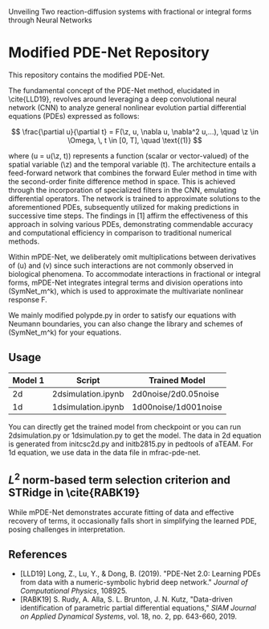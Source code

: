 
Unveiling Two reaction-diffusion systems with fractional or integral forms through Neural Networks

# Modified PDE-Net Repository

This repository contains the modified PDE-Net.

The fundamental concept of the PDE-Net method, elucidated in \cite{LLD19}, revolves around leveraging a deep convolutional neural network (CNN) to analyze general nonlinear evolution partial differential equations (PDEs) expressed as follows:

$$
\frac{\partial u}{\partial t} = F(\z, u, \nabla u, \nabla^2 u,...), \quad \z \in \Omega, \, t \in [0, T], \quad \text{(1)}
$$

where \(u = u(\z, t)\) represents a function (scalar or vector-valued) of the spatial variable \(\z\) and the temporal variable \(t\). The architecture entails a feed-forward network that combines the forward Euler method in time with the second-order finite difference method in space. This is achieved through the incorporation of specialized filters in the CNN, emulating differential operators. The network is trained to approximate solutions to the aforementioned PDEs, subsequently utilized for making predictions in successive time steps. The findings in [1] affirm the effectiveness of this approach in solving various PDEs, demonstrating commendable accuracy and computational efficiency in comparison to traditional numerical methods.

Within mPDE-Net, we deliberately omit multiplications between derivatives of \(u\) and \(v\) since such interactions are not commonly observed in biological phenomena. To accommodate interactions in fractional or integral forms, mPDE-Net integrates integral terms and division operations into \(SymNet_m^k\), which is used to approximate the multivariate nonlinear response F.

We mainly modified polypde.py in order to satisfy our equations with Neumann boundaries, you can also change the library and schemes of \(SymNet_m^k\) for your equations. 

## Usage
| Model 1 | Script | Trained Model |
|----------|----------|----------|
| 2d | 2dsimulation.ipynb | 2d0noise/2d0.05noise|
| 1d | 1dsimulation.ipynb | 1d00noise/1d001noise |

You can directly get the trained model from checkpoint or you can run 2dsimulation.py or 1dsimulation.py to get the model. The data in 2d equation is generated from initcsc2d.py and initb2815.py in pedtools of aTEAM. For 1d equation, we use data in the data file in mfrac-pde-net.

## $L^2$ norm-based term selection criterion and STRidge in \cite{RABK19}
While mPDE-Net demonstrates accurate fitting of data and effective recovery of terms, it occasionally falls short in simplifying the learned PDE, posing challenges in interpretation.
## References

- [LLD19] Long, Z., Lu, Y., & Dong, B. (2019). "PDE-Net 2.0: Learning PDEs from data with a numeric-symbolic hybrid deep network." *Journal of Computational Physics*, 108925.
- [RABK19] S. Rudy, A. Alla, S. L. Brunton, J. N. Kutz, "Data-driven identification of parametric partial differential equations," *SIAM Journal on Applied Dynamical Systems*, vol. 18, no. 2, pp. 643-660, 2019. 
